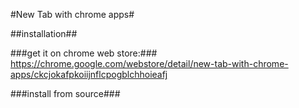#New Tab with chrome apps#

##installation##

###get it on chrome web store:###
https://chrome.google.com/webstore/detail/new-tab-with-chrome-apps/ckcjokafpkoiijnflcpogblchhoieafj

###install from source###
